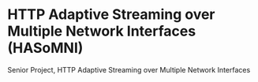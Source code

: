 # HTTP Adaptive Streaming over Multiple Network Interfaces (HASoMNI)
Senior Project, HTTP Adaptive Streaming over Multiple Network Interfaces
